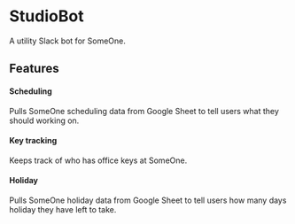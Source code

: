 # StudioBot
A utility Slack bot for SomeOne.

## Features

#### Scheduling
Pulls SomeOne scheduling data from Google Sheet to tell users what they should working on.

#### Key tracking
Keeps track of who has office keys at SomeOne.

#### Holiday
Pulls SomeOne holiday data from Google Sheet to tell users how many days holiday they have left to take.
